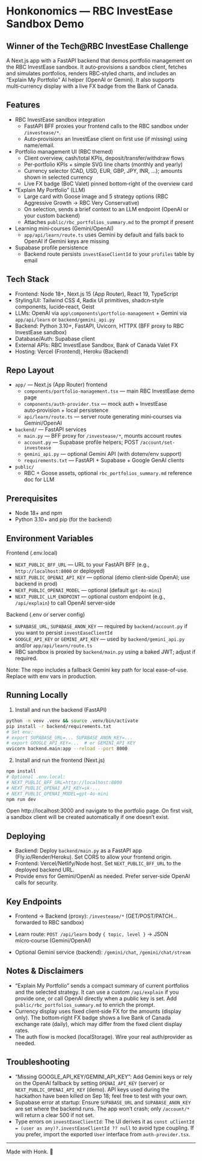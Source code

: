 # Honkonomics — RBC InvestEase Sandbox Demo

## Winner of the Tech@RBC InvestEase Challenge

A Next.js app with a FastAPI backend that demos portfolio management on the RBC InvestEase sandbox. It auto‑provisions a sandbox client, fetches and simulates portfolios, renders RBC‑styled charts, and includes an “Explain My Portfolio” AI helper (OpenAI or Gemini). It also supports multi‑currency display with a live FX badge from the Bank of Canada.

## Features

- RBC InvestEase sandbox integration
  - FastAPI BFF proxies your frontend calls to the RBC sandbox under `/investease/*`.
  - Auto‑provisions an InvestEase client on first use (if missing) using name/email.
- Portfolio management UI (RBC themed)
  - Client overview, cash/total KPIs, deposit/transfer/withdraw flows
  - Per‑portfolio KPIs + simple SVG line charts (monthly and yearly)
  - Currency selector (CAD, USD, EUR, GBP, JPY, INR, …); amounts shown in selected currency
  - Live FX badge (BoC Valet) pinned bottom‑right of the overview card
- “Explain My Portfolio” (LLM)
  - Large card with Goose image and 5 strategy options (RBC Aggressive Growth → RBC Very Conservative)
  - On selection, sends a brief context to an LLM endpoint (OpenAI or your custom backend)
  - Attaches `public/rbc_portfolios_summary.md` to the prompt if present
- Learning mini‑courses (Gemini/OpenAI)
  - `app/api/learn/route.ts` uses Gemini by default and falls back to OpenAI if Gemini keys are missing
- Supabase profile persistence
  - Backend route persists `investEaseClientId` to your `profiles` table by email

## Tech Stack

- Frontend: Node 18+, Next.js 15 (App Router), React 19, TypeScript
- Styling/UI: Tailwind CSS 4, Radix UI primitives, shadcn‑style components, lucide‑react, Geist
- LLMs: OpenAI via `app\components\portfolio-management` + Gemini via `app/api/learn` or `backend/gemini_api.py`
- Backend: Python 3.10+, FastAPI, Uvicorn, HTTPX (BFF proxy to RBC InvestEase sandbox)
- Database/Auth: Supabase client 
- External APIs: RBC InvestEase Sandbox, Bank of Canada Valet FX
- Hosting: Vercel (Frontend), Heroku (Backend)

## Repo Layout

- `app/` — Next.js (App Router) frontend
  - `components/portfolio-management.tsx` — main RBC InvestEase demo page
  - `components/auth-provider.tsx` — mock auth + InvestEase auto‑provision + local persistence
  - `api/learn/route.ts` — server route generating mini‑courses via Gemini/OpenAI
- `backend/` — FastAPI services
  - `main.py` — BFF proxy for `/investease/*`, mounts account routes
  - `account.py` — Supabase profile helpers; POST `/account/set-investease`
  - `gemini_api.py` — optional Gemini API (with dotenv/env support)
  - `requirements.txt` — FastAPI + Supabase + Google GenAI clients
- `public/`
  - RBC + Goose assets, optional `rbc_portfolios_summary.md` reference doc for LLM

## Prerequisites

- Node 18+ and npm
- Python 3.10+ and pip (for the backend)

## Environment Variables

Frontend (.env.local)

- `NEXT_PUBLIC_BFF_URL` — URL to your FastAPI BFF (e.g., `http://localhost:8000` or deployed)
- `NEXT_PUBLIC_OPENAI_API_KEY` — optional (demo client‑side OpenAI; use backend in prod)
- `NEXT_PUBLIC_OPENAI_MODEL` — optional (default `gpt-4o-mini`)
- `NEXT_PUBLIC_LLM_ENDPOINT` — optional custom endpoint (e.g., `/api/explain`) to call OpenAI server‑side

Backend (.env or server config)

- `SUPABASE_URL`, `SUPABASE_ANON_KEY` — required by `backend/account.py` if you want to persist `investEaseClientId`
- `GOOGLE_API_KEY` or `GEMINI_API_KEY` — used by `backend/gemini_api.py` and/or `app/api/learn/route.ts`
- RBC sandbox is proxied by `backend/main.py` using a baked JWT; adjust if required.

Note: The repo includes a fallback Gemini key path for local ease-of-use. Replace with env vars in production.

## Running Locally

1) Install and run the backend (FastAPI)

```bash
python -m venv .venv && source .venv/bin/activate
pip install -r backend/requirements.txt
# Set env:
# export SUPABASE_URL=... SUPABASE_ANON_KEY=...
# export GOOGLE_API_KEY=...  # or GEMINI_API_KEY
uvicorn backend.main:app --reload --port 8000
```

2) Install and run the frontend (Next.js)

```bash
npm install
# Optional .env.local:
# NEXT_PUBLIC_BFF_URL=http://localhost:8000
# NEXT_PUBLIC_OPENAI_API_KEY=sk-...
# NEXT_PUBLIC_OPENAI_MODEL=gpt-4o-mini
npm run dev
```

Open http://localhost:3000 and navigate to the portfolio page. On first visit, a sandbox client will be created automatically if one doesn’t exist.

## Deploying

- Backend: Deploy `backend/main.py` as a FastAPI app (Fly.io/Render/Heroku). Set CORS to allow your frontend origin.
- Frontend: Vercel/Netlify/Node host. Set `NEXT_PUBLIC_BFF_URL` to the deployed backend URL.
- Provide envs for Gemini/OpenAI as needed. Prefer server‑side OpenAI calls for security.

## Key Endpoints

- Frontend → Backend (proxy): `/investease/*` (GET/POST/PATCH… forwarded to RBC sandbox)

- Learn route: `POST /api/learn` body `{ topic, level }` → JSON micro‑course (Gemini/OpenAI)
- Optional Gemini service (backend): `/gemini/chat`, `/gemini/chat/stream`

## Notes & Disclaimers

- “Explain My Portfolio” sends a compact summary of current portfolios and the selected strategy. It can use a custom `/api/explain` if you provide one, or call OpenAI directly when a public key is set. Add `public/rbc_portfolios_summary.md` to enrich the prompt.
- Currency display uses fixed client‑side FX for the amounts (display only). The bottom‑right FX badge shows a live Bank of Canada exchange rate (daily), which may differ from the fixed client display rates.
- The auth flow is mocked (localStorage). Wire your real auth/provider as needed.

## Troubleshooting

- “Missing GOOGLE_API_KEY/GEMINI_API_KEY”: Add Gemini keys or rely on the OpenAI fallback by setting `OPENAI_API_KEY` (server) or `NEXT_PUBLIC_OPENAI_API_KEY` (demo). API keys used during the hackathon have been killed on Sep 18; feel free to test with your own.
- Supabase error at startup: Ensure `SUPABASE_URL` and `SUPABASE_ANON_KEY` are set where the backend runs. The app won’t crash; only `/account/*` will return a clear 500 if not set.
- Type errors on `investEaseClientId`: The UI derives it as `const uClientId = (user as any)?.investEaseClientId ?? null` to avoid type coupling. If you prefer, import the exported `User` interface from `auth-provider.tsx`.

---

Made with Honk. 🦆

